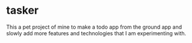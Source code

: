 # tasker
This a pet project of mine to make a todo app from the ground app and slowly add more features and technologies that I am experimenting with.
